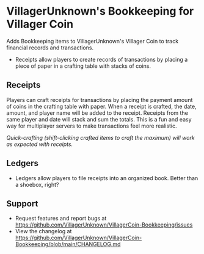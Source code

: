 # VillagerUnknown's Bookkeeping for Villager Coin

Adds Bookkeeping items to VillagerUnknown's Villager Coin to track financial records and transactions.

* Receipts allow players to create records of transactions by placing a piece of paper in a crafting table with stacks of coins.

## Receipts

Players can craft receipts for transactions by placing the payment amount of coins in the crafting table with paper. When a receipt is crafted, the date, amount, and player name will be added to the receipt. Receipts from the same player and date will stack and sum the totals. This is a fun and easy way for multiplayer servers to make transactions feel more realistic.

_Quick-crafting (shift-clicking crafted items to craft the maximum) will work as expected with receipts._

## Ledgers

* Ledgers allow players to file receipts into an organized book. Better than a shoebox, right?

## Support

* Request features and report bugs at https://github.com/VillagerUnknown/VillagerCoin-Bookkeeping/issues
* View the changelog at https://github.com/VillagerUnknown/VillagerCoin-Bookkeeping/blob/main/CHANGELOG.md
